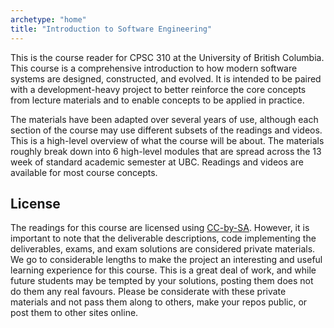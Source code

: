 ```yaml
---
archetype: "home"
title: "Introduction to Software Engineering"
---
```


This is the course reader for CPSC 310 at the University of British Columbia.
This course is a comprehensive introduction to how modern software systems are designed, constructed, and evolved.
It is intended to be paired with a development-heavy project to better reinforce the core concepts from lecture materials and to enable concepts to be applied in practice.

The materials have been adapted over several years of use, although each section of the course may use different subsets of the readings and videos.
This is a high-level overview of what the course will be about.
The materials roughly break down into 6 high-level modules that are spread across the 13 week of standard academic semester at UBC.
Readings and videos are available for most course concepts.

## License

The readings for this course are licensed using [CC-by-SA](https://creativecommons.org/licenses/by-sa/3.0/). However, it is important to note that the deliverable descriptions, code implementing the deliverables, exams, and exam solutions are considered private materials. We go to considerable lengths to make the project an interesting and useful learning experience for this course. This is a great deal of work, and while future students may be tempted by your solutions, posting them does not do them any real favours. Please be considerate with these private materials and not pass them along to others, make your repos public, or post them to other sites online.